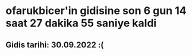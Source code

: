 # ofarukbicer'in gidisine son 6 gun 14 saat 27 dakika 55 saniye kaldi

## Gidis tarihi: 30.09.2022 :(